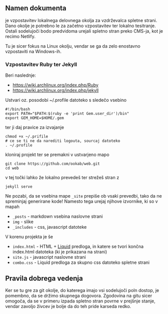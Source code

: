 ## Namen dokumenta

je vzpostavitev lokalnega delovnega okolja za vzdrževalca spletne strani. Dano okolje je potrebno le za začetno vzpostavitev ter lokalno tesitranje.
Ostali sodelujoči bodo predvidoma urejali spletno stran preko CMS-ja, kot je recimo Netlify.

Tu je sicer fokus na Linux okolju, vendar se ga da zelo enostavno vzpostaviti na Windows-ih.

### Vzpostavitev Ruby ter Jekyll

Beri naslednje:

* https://wiki.archlinux.org/index.php/Ruby
* https://wiki.archlinux.org/index.php/jekyll

Ustvari oz. posodobi ~/.profile datoteko s sledečo vsebino

```
#!/bin/bash
export PATH="$PATH:$(ruby -e 'print Gem.user_dir')/bin"
export GEM_HOME=$HOME/.gem
```

ter ji daj pravice za izvajanje

```
chmod +x ~/.prifile
# ce se ti ne da narediti logouta, sourcaj datoteko
. ~/.profile
```

kloniraj projekt ter se premakni v ustvarjeno mapo

```
git clone https://github.com/ookab/web.git
cd web
```

v tej točki lahko že lokalno prevedeš ter strežeš stran z

```
jekyll serve
```

Ne pozabi, da se vsebina mape `_site` prepiše ob vsaki prevedbi, tako da ne spreminjaj generirane kode!
Namesto tega urejaj njihove izvornike, ki so v mapah

* `_posts` - markdown vsebina naslovne strani
* `img` - slike
* `_includes` - css, javascript datoteke

V korenu projekta je še

* `index.html` - HTML + [Liquid](https://jekyllrb.com/docs/templates/) predloga, in katere se tvori končna index.html datoteka (ki je prikazana na strani)
* `site.js` - javascript naslovne strani
* `combo.css` - Liquid predloga za skupno css datoteko spletne strani

## Pravila dobrega vedenja

Ker se tu gre za git okolje, do katerega imajo vsi sodelujoči poln dostop, je pomembno, da se držimo skupnega dogovora.
Zgodovina na gitu sicer omogoča, da se v primeru izpada spletno stran povrne v prejšnje stanje, vendar zavoljo živcev je bolje da do teh pride karseda redko.
